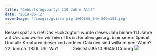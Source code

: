 ```yaml
---
title: "Geburtstagsparty! 110 Jahre Alt!"
date: "2019-06-12"
coverImage: '/images/guinea-pig-1969698_640-300x185.jpg'
---
```


Besser spät als nie! Das Hackzogtum wurde dieses Jahr binäre 110 Jahre alt! Und das wollen wir feiern! Es ist für alles gesorgt in unserem Space! Und alle Kreaturen dieser und anderer Galaxien sind willkommen! Wann?      22.Juni ca. 18:00 Uhr Wo?            Geleitstraße 10 96450 Coburg ![](../images/guinea-pig-1969698_640-300x185.jpg)
